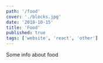 ```yaml
---
path: '/food'
cover: './blocks.jpg'
date: '2018-10-15'
title: 'Food'
published: true
tags: ['website', 'react', 'other']
---
```


Some info about food
